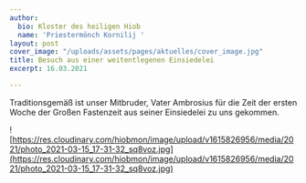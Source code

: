 ```yaml
---
author:
  bio: Kloster des heiligen Hiob
  name: 'Priestermönch Kornilij '
layout: post
cover_image: "/uploads/assets/pages/aktuelles/cover_image.jpg"
title: Besuch aus einer weitentlegenen Einsiedelei
excerpt: 16.03.2021

---
```

Traditionsgemäß ist unser Mitbruder, Vater Ambrosius für die Zeit der ersten Woche der Großen Fastenzeit aus seiner Einsiedelei zu uns gekommen.

![https://res.cloudinary.com/hiobmon/image/upload/v1615826956/media/2021/photo_2021-03-15_17-31-32_sq8voz.jpg](https://res.cloudinary.com/hiobmon/image/upload/v1615826956/media/2021/photo_2021-03-15_17-31-32_sq8voz.jpg)